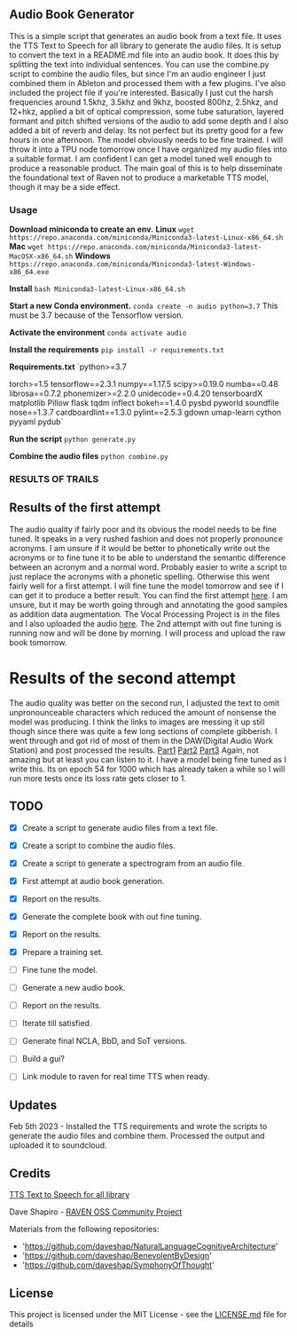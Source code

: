 ## Audio Book Generator

This is a simple script that generates an audio book from a text file. It uses the TTS Text to Speech for all library to generate the audio files. It is setup to convert the text in a README.md file into an audio book. It does this by splitting the text into individual sentences. You can use the combine.py script to combine the audio files, but since I'm an audio engineer I just combined them in Ableton and processed them with a few plugins. I've also included the project file if you're interested. Basically I just cut the harsh frequencies around 1.5khz, 3.5khz and 9khz, boosted 800hz, 2.5hkz, and 12+hkz, applied a bit of optical compression, some tube saturation, layered formant and pitch shifted versions of the audio to add some depth and I also added a bit of reverb and delay. Its not perfect but its pretty good for a few hours in one afternoon.
The model obviously needs to be fine trained. I will throw it into a TPU node tomorrow once I have organized my audio files into a suitable format. I am confident I can get a model tuned well enough to produce a reasonable product. The main goal of this is to help disseminate the foundational text of Raven not to produce a marketable TTS model, though it may be a side effect.

### Usage

**Download miniconda to create an env.**
**Linux**
`wget https://repo.anaconda.com/miniconda/Miniconda3-latest-Linux-x86_64.sh`
**Mac**
`wget https://repo.anaconda.com/miniconda/Miniconda3-latest-MacOSX-x86_64.sh`
**Windows**
`https://repo.anaconda.com/miniconda/Miniconda3-latest-Windows-x86_64.exe`

**Install**
`bash Miniconda3-latest-Linux-x86_64.sh`

**Start a new Conda environment.**
`conda create -n audio python=3.7`
This must be 3.7 because of the Tensorflow version.

**Activate the environment**
`conda activate audio`

**Install the requirements**
`pip install -r requirements.txt`

**Requirements.txt**
`python>=3.7

torch>=1.5
tensorflow==2.3.1
numpy==1.17.5
scipy>=0.19.0
numba==0.48
librosa==0.7.2
phonemizer>=2.2.0
unidecode==0.4.20
tensorboardX
matplotlib
Pillow
flask
tqdm
inflect
bokeh==1.4.0
pysbd
pyworld
soundfile
nose==1.3.7
cardboardlint==1.3.0
pylint==2.5.3
gdown
umap-learn
cython
pyyaml
pydub`

**Run the script**
`python generate.py`

**Combine the audio files**
`python combine.py`

### RESULTS OF TRAILS

## Results of the first attempt

The audio quality if fairly poor and its obvious the model needs to be fine tuned. It speaks in a very rushed fashion and does not properly pronounce acronyms. I am unsure if it would be better to phonetically write out the acronyms or to fine tune it to be able to understand the semantic difference between an acronym and a normal word. Probably easier to write a script to just replace the acronyms with a phonetic spelling.
Otherwise this went fairly well for a first attempt. I will fine tune the model tomorrow and see if I can get it to produce a better result.
You can find the first attempt [here](https://www.kaggle.com/datasets/bakobiibizo/audio-book-first-try). I am unsure, but it may be worth going through and annotating the good samples as addition data augmentation. The Vocal Processing Project is in the files and I also uploaded the audio [here](https://soundcloud.com/bakobiibizo/nlca1). The 2nd attempt with out fine tuning is running now and will be done by morning. I will process and upload the raw book tomorrow.

# Results of the second attempt

The audio quality was better on the second run, I adjusted the text to omit unpronounceable characters which reduced the amount of nonsense the model was producing. I think the links to images are messing it up still though since there was quite a few long sections of complete gibberish. I went through and got rid of most of them in the DAW(Digital Audio Work Station) and post processed the results.
[Part1](https://soundcloud.com/bakobiibizo/nlca/s-icIStVy3gOq?si=9da1554ea18742cca662db558379e42a&utm_source=clipboard&utm_medium=text&utm_campaign=social_sharing)
[Part2](https://soundcloud.com/bakobiibizo/nlca2/s-CPN9aVEIBk4?si=9da1554ea18742cca662db558379e42a&utm_source=clipboard&utm_medium=text&utm_campaign=social_sharing)
[Part3](https://soundcloud.com/bakobiibizo/nlca3/s-3JtqHD8mlvD?si=4c243bf8d6c54924a3de39127dfef20a&utm_source=clipboard&utm_medium=text&utm_campaign=social_sharing)
Again, not amazing but at least you can listen to it. I have a model being fine tuned as I write this. Its on epoch 54 for 1000 which has already taken a while so I will run more tests once its loss rate gets closer to 1.

## TODO

- [x] Create a script to generate audio files from a text file.
- [x] Create a script to combine the audio files.
- [x] Create a script to generate a spectrogram from an audio file.
- [x] First attempt at audio book generation.
- [x] Report on the results.
- [x] Generate the complete book with out fine tuning.
- [x] Report on the results.
- [x] Prepare a training set.
- [ ] Fine tune the model.
- [ ] Generate a new audio book.
- [ ] Report on the results.
- [ ] Iterate till satisfied.
- [ ] Generate final NCLA, BbD, and SoT versions.
- [ ] Build a gui?
- [ ] Link module to raven for real time TTS when ready.


## Updates

Feb 5th 2023 - Installed the TTS requirements and wrote the scripts to generate the audio files and combine them. Processed the output and uploaded it to soundcloud.


## Credits

[TTS Text to Speech for all library](https://github.com/mozilla/TTS)

Dave Shapiro - [RAVEN OSS Community Project](https://github.com/daveshap/raven)

Materials from the following repositories:

- 'https://github.com/daveshap/NaturalLanguageCognitiveArchitecture'
- 'https://github.com/daveshap/BenevolentByDesign'
- 'https://github.com/daveshap/SymphonyOfThought'

## License

This project is licensed under the MIT License - see the [LICENSE.md](LICENSE.md) file for details

